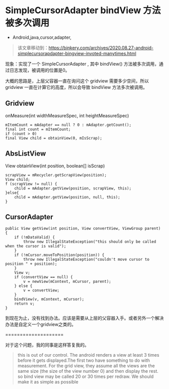 # SimpleCursorAdapter bindView 方法被多次调用
- Android,java,cursor,adapter,

> 该文章移动到：<https://binkery.com/archives/2020.08.27-android-simplecursorapdapter-bingview-invoted-manytimes.html>

现象：实现了一个 SimpleCursorAdapter , 其中 bindView() 方法被多次调用，通过日志发现，被调用的位置是0。

大概的思路是，上层父容器一直在询问这个 gridview 需要多少空间，所以 gridview 一直在计算它的高度，所以会导致 bindView 方法多次被调用。

## Gridview

onMeasure(int widthMeasureSpec, int heightMeasureSpec)


    mItemCount = mAdapter == null ? 0 : mAdapter.getCount();
    final int count = mItemCount;
    if (count > 0)
    final View child = obtainView(0, mIsScrap);


## AbsListView 

View obtainView(int position, boolean[] isScrap)


    scrapView = mRecycler.getScrapView(position);
    View child;
    f (scrapView != null) {
        child = mAdapter.getView(position, scrapView, this);
    }else{
        child = mAdapter.getView(position, null, this);
    }


## CursorAdapter

    public View getView(int position, View convertView, ViewGroup parent) {
        if (!mDataValid) {
            throw new IllegalStateException("this should only be called when the cursor is valid");
        }
        if (!mCursor.moveToPosition(position)) {
            throw new IllegalStateException("couldn't move cursor to position " + position);
        }
        View v;
        if (convertView == null) {
            v = newView(mContext, mCursor, parent);
        } else {
            v = convertView;
        }
        bindView(v, mContext, mCursor);
        return v;   
    }


到现在为止，没有找到办法。应该是需要从上层的父容器入手。或者另外一个解决办法是自定义一个gridview之类的。

====================

对于这个问题，我的同事是这样答复我的。

> this is out of our control. The android renders a view at least 3 times before it gets displayed.The first two have something to do with measurement. For the grid view, they assume all the views are the same size (the size of the view number 0) and then display the rest.  so bind view may be called 20 or 30 times per redraw.  We should make it as simple as possible

